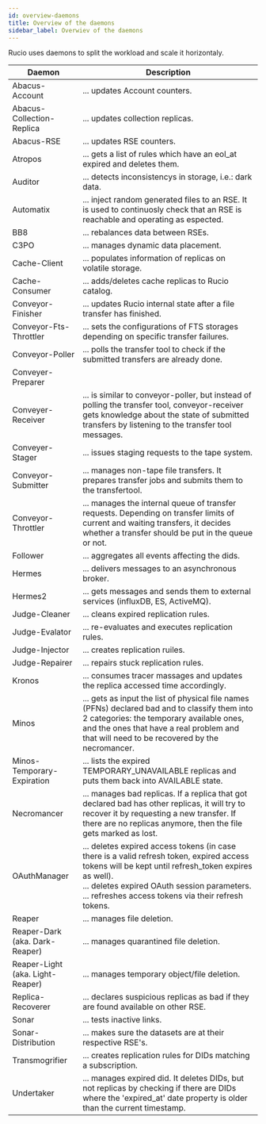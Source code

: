 ```yaml
---
id: overview-daemons
title: Overview of the daemons
sidebar_label: Overwiev of the daemons
---
```


Rucio uses daemons to split the workload and scale it horizontaly.


| Daemon                           | Description                                                                                                                                                                                                                                                         |
|----------------------------------|---------------------------------------------------------------------------------------------------------------------------------------------------------------------------------------------------------------------------------------------------------------------|
| Abacus-Account                   | ... updates Account counters.                                                                                                                                                                                                                                       |
| Abacus-Collection-Replica        | ... updates collection replicas.                                                                                                                                                                                                                                    |
| Abacus-RSE                       | ... updates RSE counters.                                                                                                                                                                                                                                           |
| Atropos                          | ... gets a list of rules which have an eol\_at expired and deletes them.                                                                                                                                                                                            |
| Auditor                          | ... detects inconsistencys in storage, i.e.: dark data.                                                                                                                                                                                                             |
| Automatix                        | ... inject random generated files to an RSE. It is used to continuosly check that an RSE is reachable and operating as espected.                                                                                                                                    |
| BB8                              | ... rebalances data between RSEs.                                                                                                                                                                                                                                   |
| C3PO                             | ... manages dynamic data placement.                                                                                                                                                                                                                                 |
| Cache-Client                     | ... populates information of replicas on volatile storage.                                                                                                                                                                                                          |
| Cache-Consumer                   | ... adds/deletes cache replicas to Rucio catalog.                                                                                                                                                                                                                   |
| Conveyor-Finisher                | ... updates Rucio internal state after a file transfer has finished.                                                                                                                                                                                                |
| Conveyor-Fts-Throttler           | ... sets the configurations of FTS storages depending on specific transfer failures.                                                                                                                                                                                |
| Conveyor-Poller                  | ... polls the transfer tool to check if the submitted transfers are already done.                                                                                                                                                                                   |
| Conveyer-Preparer                |                                                                                                                                                                                                                                                                     |
| Conveyer-Receiver                | ... is similar to conveyor-poller, but instead of polling the transfer tool, conveyor-receiver gets knowledge about the state of submitted transfers by listening to the transfer tool messages.                                                                    |
| Conveyer-Stager                  | ... issues staging requests to the tape system.                                                                                                                                                                                                                     |
| Conveyor-Submitter               | ... manages non-tape file transfers. It prepares transfer jobs and submits them to the transfertool.                                                                                                                                                                |
| Conveyor-Throttler               | ... manages the internal queue of transfer requests. Depending on transfer limits of current and waiting transfers, it decides whether a transfer should be put in the queue or not.                                                                                |
| Follower                         | ... aggregates all events affecting the dids.                                                                                                                                                                                                                       |
| Hermes                           | ... delivers messages to an asynchronous broker.                                                                                                                                                                                                                    |
| Hermes2                          | ... gets messages and sends them to external services (influxDB, ES, ActiveMQ).                                                                                                                                                                                     |
| Judge-Cleaner                    | ... cleans expired replication rules.                                                                                                                                                                                                                               |
| Judge-Evalator                   | ... re-evaluates and executes replication rules.                                                                                                                                                                                                                    |
| Judge-Injector                   | ... creates replication ruiles.                                                                                                                                                                                                                                     |
| Judge-Repairer                   | ... repairs stuck replication rules.                                                                                                                                                                                                                                |
| Kronos                           | ... consumes tracer massages and updates the replica accessed time accordingly.                                                                                                                                                                                     |
| Minos                            | ... gets as input the list of physical file names (PFNs) declared bad and to classify them into 2 categories: the temporary available ones, and the ones that have a real problem and that will need to be recovered by the necromancer.                            |
| Minos-Temporary-Expiration       | ... lists the expired TEMPORARY\_UNAVAILABLE replicas and puts them back into AVAILABLE state.                                                                                                                                                                      |
| Necromancer                      | ...  manages bad replicas. If a replica that got declared bad has other replicas, it will try to recover it by requesting a new transfer. If there are no replicas anymore, then the file gets marked as lost.                                                      |
| OAuthManager                     | ... deletes expired access tokens (in case there is a valid refresh token, expired access tokens will be kept until refresh\_token expires as well). <br/>... deletes expired OAuth session parameters. <br/> ... refreshes access tokens via their refresh tokens. |
| Reaper                           | ... manages file deletion.                                                                                                                                                                                                                                          |
| Reaper-Dark (aka. Dark-Reaper)   | ... manages quarantined file deletion.                                                                                                                                                                                                                              |
| Reaper-Light (aka. Light-Reaper) | ... manages temporary object/file deletion.                                                                                                                                                                                                                         |
| Replica-Recoverer                | ... declares suspicious replicas as bad if they are found available on other RSE.                                                                                                                                                                                   |
| Sonar                            | ... tests inactive links.                                                                                                                                                                                                                                           |
| Sonar-Distribution               | ... makes sure the datasets are at their respective RSE's.                                                                                                                                                                                                          |
| Transmogrifier                   | ... creates replication rules for DIDs matching a subscription.                                                                                                                                                                                                     |
| Undertaker                       | ... manages expired did. It deletes DIDs, but not replicas by checking if there are DIDs where the 'expired\_at' date property is older than the current timestamp.                                                                                                 |
